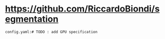 # https://github.com/RiccardoBiondi/segmentation

```console
config.yaml:# TODO : add GPU specification

```
